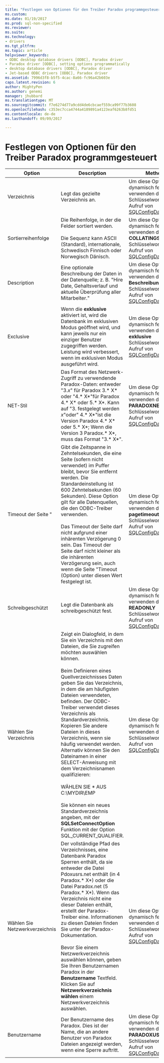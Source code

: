 ```yaml
---
title: "Festlegen von Optionen für den Treiber Paradox programmgesteuert | Microsoft Docs"
ms.custom: 
ms.date: 01/19/2017
ms.prod: sql-non-specified
ms.reviewer: 
ms.suite: 
ms.technology:
- drivers
ms.tgt_pltfrm: 
ms.topic: article
helpviewer_keywords:
- ODBC desktop database drivers [ODBC], Paradox driver
- Paradox driver [ODBC], setting options programmatically
- desktop database drivers [ODBC], Paradox driver
- Jet-based ODBC drivers [ODBC], Paradox driver
ms.assetid: 7996d3f8-b5f5-4cac-8a66-fc96a42b603e
caps.latest.revision: 6
author: MightyPen
ms.author: genemi
manager: jhubbard
ms.translationtype: MT
ms.sourcegitcommit: f7e6274d77a9cdd4de6cbcaef559ca99f77b3608
ms.openlocfilehash: c353ec7cca4744a4189891a4123eaf6263b8fd51
ms.contentlocale: de-de
ms.lasthandoff: 09/09/2017

---
```

# <a name="setting-options-programmatically-for-the-paradox-driver"></a>Festlegen von Optionen für den Treiber Paradox programmgesteuert
|Option|Description|Methode|  
|------------|-----------------|------------|  
|Verzeichnis|Legt das gezielte Verzeichnis an.|Um diese Option dynamisch festzulegen, verwenden die **Wert** Schlüsselwort in einem Aufruf von [SQLConfigDataSource](../../odbc/microsoft/sqlconfigdatasource-paradox-driver.md).|  
|Sortierreihenfolge|Die Reihenfolge, in der die Felder sortiert werden.<br /><br /> Die Sequenz kann ASCII (Standard), internationale, Schwedisch Finnisch oder Norwegisch Dänisch.|Um diese Option dynamisch festzulegen, verwenden die **COLLATINGSEQUENCE** Schlüsselwort in einem Aufruf von [SQLConfigDataSource](../../odbc/microsoft/sqlconfigdatasource-paradox-driver.md).|  
|Description|Eine optionale Beschreibung der Daten in der Datenquelle; z. B. "Hire Date, Gehaltsverlauf und aktuelle Überprüfung aller Mitarbeiter."|Um diese Option dynamisch festzulegen, verwenden die **Beschreibung** Schlüsselwort in einem Aufruf von [SQLConfigDataSource](../../odbc/microsoft/sqlconfigdatasource-paradox-driver.md).|  
|Exclusive|Wenn die **exklusive** aktiviert ist, wird die Datenbank im exklusiven Modus geöffnet wird, und kann jeweils nur ein einziger Benutzer zugegriffen werden. Leistung wird verbessert, wenn im exklusiven Modus ausgeführt wird.|Um diese Option dynamisch festzulegen, verwenden die **exklusive** Schlüsselwort in einem Aufruf von [SQLConfigDataSource](../../odbc/microsoft/sqlconfigdatasource-paradox-driver.md).|  
|NET-Stil|Das Format des Netzwerk-Zugriff zu verwendende Paradox-Daten: entweder "3.*x*" für Paradox 3.* X* oder "4.* X*"für Paradox 4.* X* oder 5.* X*. Kann auf "3. festgelegt werden *x*"oder" 4.* X*"ist die Version Paradox 4.* X* oder 5.* X*; Wenn die Version 3 Paradox.* X*, muss das Format "3.* X*".|Um diese Option dynamisch festzulegen, verwenden die **PARADOXNETSTYLE** Schlüsselwort in einem Aufruf von [SQLConfigDataSource](../../odbc/microsoft/sqlconfigdatasource-paradox-driver.md).|  
|Timeout der Seite "|Gibt die Zeitspanne in Zehntelsekunden, die eine Seite (sofern nicht verwendet) im Puffer bleibt, bevor Sie entfernt werden. Die Standardeinstellung ist 600 Zehntelsekunden (60 Sekunden). Diese Option gilt für alle Datenquellen, die den ODBC-Treiber verwenden.<br /><br /> Das Timeout der Seite darf nicht aufgrund einer inhärenten Verzögerung 0 sein. Das Timeout der Seite darf nicht kleiner als die inhärenten Verzögerung sein, auch wenn die Seite "Timeout (Option) unter diesen Wert festgelegt ist.|Um diese Option dynamisch festzulegen, verwenden die **' pagetimeout '** Schlüsselwort in einem Aufruf von [SQLConfigDataSource](../../odbc/microsoft/sqlconfigdatasource-paradox-driver.md).|  
|Schreibgeschützt|Legt die Datenbank als schreibgeschützt fest.|Um diese Option dynamisch festzulegen, verwenden die **READONLY** Schlüsselwort in einem Aufruf von [SQLConfigDataSource](../../odbc/microsoft/sqlconfigdatasource-paradox-driver.md).|  
|Wählen Sie Verzeichnis|Zeigt ein Dialogfeld, in dem Sie ein Verzeichnis mit den Dateien, die Sie zugreifen möchten auswählen können.<br /><br /> Beim Definieren eines Quellverzeichnisses Daten geben Sie das Verzeichnis, in dem die am häufigsten Dateien verwendeten, befinden. Der ODBC-Treiber verwendet dieses Verzeichnis als Standardverzeichnis. Kopieren Sie andere Dateien in dieses Verzeichnis, wenn sie häufig verwendet werden. Alternativ können Sie den Dateinamen in einer SELECT-Anweisung mit dem Verzeichnisnamen qualifizieren:<br /><br /> WÄHLEN SIE \* AUS C:\MYDIR\EMP<br /><br /> Sie können ein neues Standardverzeichnis angeben, mit der **SQLSetConnectOption** Funktion mit der Option SQL_CURRENT_QUALIFIER.|Um diese Option dynamisch festzulegen, verwenden die **Wert** Schlüsselwort in einem Aufruf von [SQLConfigDataSource](../../odbc/microsoft/sqlconfigdatasource-paradox-driver.md).|  
|Wählen Sie Netzwerkverzeichnis|Der vollständige Pfad des Verzeichnisses, eine Datenbank Paradox Sperren enthält, da sie entweder die Datei Pdoxusrs.net enthält (in 4 Paradox.* X*) oder die Datei Paradox.net (5 Paradox.* X*). Wenn das Verzeichnis nicht eine dieser Dateien enthält, erstellt der Paradox-Treiber eine. Informationen zu diesen Dateien finden Sie unter der Paradox-Dokumentation.<br /><br /> Bevor Sie einem Netzwerkverzeichnis auswählen können, geben Sie Ihren Benutzernamen Paradox in der **Benutzername** Textfeld. Klicken Sie auf **Netzwerkverzeichnis wählen** einem Netzwerkverzeichnis auswählen.|Um diese Option dynamisch festzulegen, verwenden die **x** Schlüsselwort in einem Aufruf von [SQLConfigDataSource](../../odbc/microsoft/sqlconfigdatasource-paradox-driver.md).|  
|Benutzername|Der Benutzername des Paradox. Dies ist der Name, die an andere Benutzer von Paradox Dateien angezeigt werden, wenn eine Sperre auftritt.|Um diese Option dynamisch festzulegen, verwenden die **PARADOXUSERNAME** Schlüsselwort in einem Aufruf von [SQLConfigDataSource](../../odbc/microsoft/sqlconfigdatasource-paradox-driver.md).|
